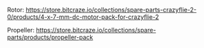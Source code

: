 Rotor:
https://store.bitcraze.io/collections/spare-parts-crazyflie-2-0/products/4-x-7-mm-dc-motor-pack-for-crazyflie-2

Propeller:
https://store.bitcraze.io/collections/spare-parts/products/propeller-pack